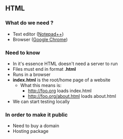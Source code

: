 ## HTML

### What do we need ? 

 - Text editor ([Notepad++](https://notepad-plus-plus.org/downloads/))
 - Browser ([Google Chrome](https://www.google.com/intl/es_es/chrome/))
 
### Need to know

 - In it's essence HTML doesn't need a server to run
 - Files must end in format **.html**
 - Runs in a browser
 - **index.html** is the root/home page of a website
   - What this means is:
     - http://foo.org loads index.html
     - http://foo.org/about.html loads about.html
 - We can start testing locally
 
### In order to make it public

 - Need to buy a domain
 - Hosting package
